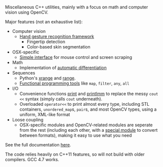 Miscellaneous C++ utilities, mainly with a focus on math and computer vision using OpenCV.

Major features (not an exhaustive list):

* Computer vision
    * [Hand gesture recognition framework][cfinder]
        * Fingertip detection
        * Color-based skin segmentation
* OSX-specific
    * [Simple interface][osx] for mouse control and screen scraping
* Math
    * Implementation of [automatic differentiation][ad]
* Sequences
    * Python's [xrange][xrange] and [range][range].
    * [Functional programming tools][func] like `map`, `filter`, `any`, `all`
* I/O
    * Convenience functions [print][print] and [printImm][printImm] to replace the messy `cout <<` syntax (simply calls `cout` underneath).
    * Overloaded `operator<<` to print almost every type, including STL containers, `unordered_map`s, `pair`s, and most OpenCV types, using a uniform, XML-like format
* Loose coupling
    * OSX-specific modules and OpenCV-related modules are seperate from the rest (including each other, with a [special module][osx_cv] to convert between formats), making it easy to use what you need

See the full documentation [here][docs].

The code relies heavily on C++11 features, so will not build with older compilers. GCC 4.7 works.

[cfinder]: http://fferen.github.com/KUtils/classhumancv_1_1_cursor_finder.html
[osx]: http://fferen.github.com/KUtils/namespaceosx.html
[ad]: http://fferen.github.com/KUtils/namespaceautodiff.html#details
[xrange]: http://fferen.github.com/KUtils/namespaceseq_1_1math.html#abfe793e999a374a4d5e6b1ef3f268b59
[range]: http://fferen.github.com/KUtils/namespaceseq_1_1math.html#a6bd86d848fb47f455aff84c38c175ea4
[func]: http://fferen.github.com/KUtils/namespaceseq_1_1functional.html
[print]: http://fferen.github.com/KUtils/namespaceio.html#ab9528b2fe57a002bb153f1b9f8dde743
[printImm]: http://fferen.github.com/KUtils/namespaceio.html#ae85db8edfd95c17427c2606360bb97af
[osx_cv]: http://fferen.github.com/KUtils/namespaceosx__cv.html
[docs]: http://fferen.github.com/KUtils/namespaces.html

